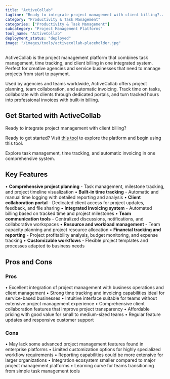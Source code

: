 ```yaml
---
title: "ActiveCollab"
tagline: "Ready to integrate project management with client billing?..."
category: "Productivity & Task Management"
categories: ["Productivity & Task Management"]
subcategory: "Project Management Platforms"
tool_name: "ActiveCollab"
deployment_status: "deployed"
image: "/images/tools/activecollab-placeholder.jpg"
---
```

ActiveCollab is the project management platform that combines task management, time tracking, and client billing in one integrated system. Perfect for creative agencies and service businesses that need to manage projects from start to payment.

Used by agencies and teams worldwide, ActiveCollab offers project planning, team collaboration, and automatic invoicing. Track time on tasks, collaborate with clients through dedicated portals, and turn tracked hours into professional invoices with built-in billing.

## Get Started with ActiveCollab

Ready to integrate project management with client billing? 

Ready to get started? Visit [this tool](https://activecollab.com) to explore the platform and begin using this tool.

Explore task management, time tracking, and automatic invoicing in one comprehensive system.

## Key Features

• **Comprehensive project planning** - Task management, milestone tracking, and project timeline visualization
• **Built-in time tracking** - Automatic and manual time logging with detailed reporting and analysis
• **Client collaboration portal** - Dedicated client access for project updates, feedback, and file sharing
• **Integrated invoicing system** - Automated billing based on tracked time and project milestones
• **Team communication tools** - Centralized discussions, notifications, and collaborative workspaces
• **Resource and workload management** - Team capacity planning and project resource allocation
• **Financial tracking and reporting** - Project profitability analysis, budget monitoring, and expense tracking
• **Customizable workflows** - Flexible project templates and processes adapted to business needs

## Pros and Cons

### Pros
• Excellent integration of project management with business operations and client management
• Strong time tracking and invoicing capabilities ideal for service-based businesses
• Intuitive interface suitable for teams without extensive project management experience
• Comprehensive client collaboration features that improve project transparency
• Affordable pricing with good value for small to medium-sized teams
• Regular feature updates and responsive customer support

### Cons
• May lack some advanced project management features found in enterprise platforms
• Limited customization options for highly specialized workflow requirements
• Reporting capabilities could be more extensive for larger organizations
• Integration ecosystem smaller compared to major project management platforms
• Learning curve for teams transitioning from simple task management tools